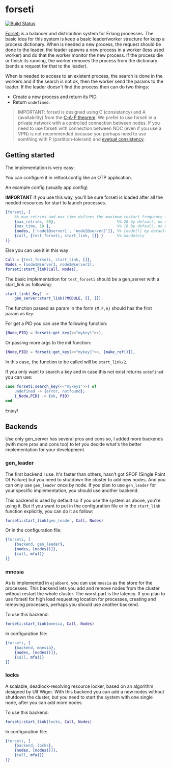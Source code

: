 forseti
=======

[![Build Status](https://api.travis-ci.org/altenwald/forseti.png)](https://travis-ci.org/altenwald/forseti)

[Forseti](http://en.wikipedia.org/wiki/Forseti) is a balancer and distribution system for Erlang processes. The basic idea for this system is keep a basic leader/worker structure for keep a process dictionary. When is needed a new process, the request should be done to the leader, the leader spawns a new process in a worker (less used worker) and do that the worker monitor the new process. If the process die or finish its running, the worker removes the process from the dictionary (sends a request for that to the leader).

When is needed to access to an existent process, the search is done in the workers and if the search is not ok, then the worker send the params to the leader. If the leader doesn't find the process then can do two things:

 * Create a new process and return its PID.
 * Return `undefined`.

> IMPORTANT: forseti is designed using C (consistency) and A (availability) from the [C-A-P theorem](http://en.wikipedia.org/wiki/CAP_theorem). We prefer to use forseti in a private network with a controlled connection between nodes. If you need to use forseti with connection between NOC (even if you use a VPN) is not recommended because you perhaps need to use somthing with P (partition-tolerant) and [evetual consistency](http://en.wikipedia.org/wiki/Eventual_consistency).

## Getting started

The implementation is very easy:

You can configure it in reltool.config like an OTP application.

An example config (usually app.config)

**IMPORTANT** if you use this way, you'll be sure forseti is loaded after all the needed resources for start to launch processes.

```erlang
{forseti, [
    %% max_retries and max_time defines the maximum restart frequency for the supervisor
    {max_retries, 20},                           %% 20 by default, no mandatory
    {max_time, 10 },                             %% 10 by default, no mandatory
    {nodes, ['node1@server1', 'node2@server2']}, %% [node()] by default, no mandatory
    {call, {test_forseti, start_link, []} }      %% mandatory
]}
```

Else you can use it in this way

```erlang
Call = {test_forseti, start_link, []},
Nodes = [node1@server1, node2@server2],
forseti:start_link(Call, Nodes),
```

The basic implementation for `test_forseti` should be a gen_server with a start_link as following:

```erlang
start_link(_Key) ->
    gen_server:start_link(?MODULE, [], []).
```

The function passed as param in the form `{M,F,A}` should has the first param as `Key`.

For get a PID you can use the following function:

```erlang
{Node,PID} = forseti:get_key(<<"mykey1">>),
```

Or passing more args to the init function:

```erlang
{Node,PID} = forseti:get_key(<<"mykey1">>, [make_ref()]),
```

In this case, the function to be called will be `start_link/2`.

If you only want to search a key and in case this not exist returns `undefined` you can use:

```erlang
case forseti:search_key(<<"mykey1">>) of
    undefined -> {error, notfound};
    {_Node,PID} -> {ok, PID}
end
```

Enjoy!

## Backends

Use only gen_server has several pros and cons so, I added more backends (with more pros and cons too) to let you decide what's the better implementation for your development.

### gen_leader

The first backend I use. It's faster than others, hasn't got SPOF (Single Point Of Failure) but you need to shutdown the cluster to add new nodes. And you can only use `gen_leader` once by node. If you plan to use `gen_leader` for your specific implementation, you should use another backend.

This backend is used by default so if you use the system as above, you're using it. But if you want to put in the configuration file or in the `start_link` function explicitly, you can do it as follow:

```erlang
forseti:start_link(gen_leader, Call, Nodes)
```

Or in the configuration file:

```erlang
{forseti, [
    {backend, gen_leader},
    {nodes, [nodes()]},
    {call, mfa()}
]}
```

### mnesia

As is implemented in `ejabberd`, you can use `mnesia` as the store for the processes. This backend lets you add and remove nodes from the cluster without restart the whole cluster. The worst part is the latency. If you plan to use forseti for high load requesting location for processes, creating and removing processes, perhaps you should use another backend.

To use this backend:

```erlang
forseti:start_link(mnesia, Call, Nodes)
```

In configuration file:

```erlang
{forseti, [
    {backend, mnesia},
    {nodes, [nodes()]},
    {call, mfa()}
]}
```

### locks

A scalable, deadlock-resolving resource locker, based on an algorithm designed by Ulf Wiger. With this backend you can add a new nodes without shutdown the cluster, but you need to start the system with one single node, after you can add more nodes.

To use this backend:
```erlang
forseti:start_link(locks, Call, Nodes)
```
In configuration file:

```erlang
{forseti, [
    {backend, locks},
    {nodes, [nodes()]},
    {call, mfa()}
]}
```
